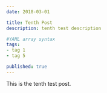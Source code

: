 ```yaml
---
date: 2018-03-01

title: Tenth Post
description: tenth test description

#YAML array syntax
tags:
- tag 1
- tag 5

published: true
---
```


This is the tenth test post.
